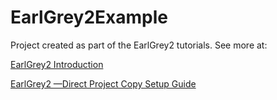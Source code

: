 # EarlGrey2Example
Project created as part of the EarlGrey2 tutorials. See more at:

[EarlGrey2 Introduction](https://medium.com/assertqualityassurance/earlgrey-2-white-box-ui-testing-framework-for-ios-477c9433121c)

[EarlGrey2 —Direct Project Copy Setup Guide](https://medium.com/assertqualityassurance/earlgrey-2-direct-project-copy-setup-guide-8643207729cc)
